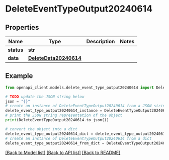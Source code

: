 # DeleteEventTypeOutput20240614


## Properties

Name | Type | Description | Notes
------------ | ------------- | ------------- | -------------
**status** | **str** |  | 
**data** | [**DeleteData20240614**](DeleteData20240614.md) |  | 

## Example

```python
from openapi_client.models.delete_event_type_output20240614 import DeleteEventTypeOutput20240614

# TODO update the JSON string below
json = "{}"
# create an instance of DeleteEventTypeOutput20240614 from a JSON string
delete_event_type_output20240614_instance = DeleteEventTypeOutput20240614.from_json(json)
# print the JSON string representation of the object
print(DeleteEventTypeOutput20240614.to_json())

# convert the object into a dict
delete_event_type_output20240614_dict = delete_event_type_output20240614_instance.to_dict()
# create an instance of DeleteEventTypeOutput20240614 from a dict
delete_event_type_output20240614_from_dict = DeleteEventTypeOutput20240614.from_dict(delete_event_type_output20240614_dict)
```
[[Back to Model list]](../README.md#documentation-for-models) [[Back to API list]](../README.md#documentation-for-api-endpoints) [[Back to README]](../README.md)


